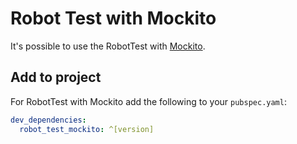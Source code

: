 # Robot Test with Mockito

It's possible to use the RobotTest with [Mockito](https://pub.dev/packages/mockito).

## Add to project

For RobotTest with Mockito add the following to your `pubspec.yaml`:

```yaml
dev_dependencies:
  robot_test_mockito: ^[version]
```
